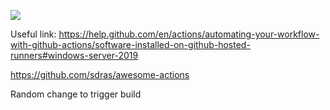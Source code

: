 ![](https://github.com/gblock0/testGit/workflows/DotNet/badge.svg)

Useful link: https://help.github.com/en/actions/automating-your-workflow-with-github-actions/software-installed-on-github-hosted-runners#windows-server-2019

https://github.com/sdras/awesome-actions

Random change to trigger build
